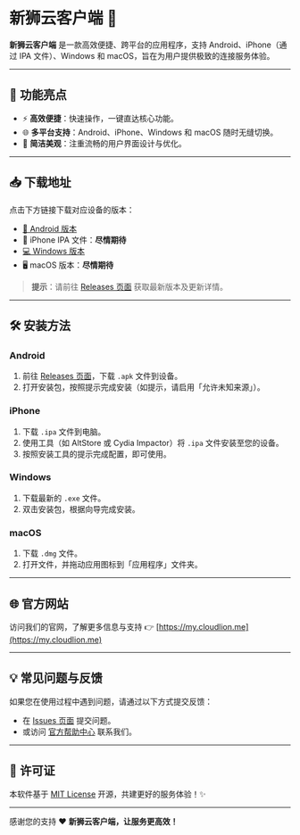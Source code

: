# 新狮云客户端 🚀

**新狮云客户端** 是一款高效便捷、跨平台的应用程序，支持 Android、iPhone（通过 IPA 文件）、Windows 和 macOS，旨在为用户提供极致的连接服务体验。

---

## 🌟 功能亮点

- ⚡ **高效便捷**：快速操作，一键直达核心功能。
- 🌐 **多平台支持**：Android、iPhone、Windows 和 macOS 随时无缝切换。
- 🎨 **简洁美观**：注重流畅的用户界面设计与优化。

---

## 📥 下载地址

点击下方链接下载对应设备的版本：

- [📱 Android 版本](https://github.com/cloudlion-me/cloudlion/releases)
- 🍎 iPhone IPA 文件：**尽情期待**
- [💻 Windows 版本](https://github.com/cloudlion-me/cloudlion/releases)
- 🖥️ macOS 版本：**尽情期待**

> **提示**：请前往 [Releases 页面](https://github.com/cloudlion-me/cloudlion/releases) 获取最新版本及更新详情。

---

## 🛠️ 安装方法

### Android
1. 前往 [Releases 页面](https://github.com/cloudlion-me/cloudlion/releases)，下载 `.apk` 文件到设备。
2. 打开安装包，按照提示完成安装（如提示，请启用「允许未知来源」）。

### iPhone
1. 下载 `.ipa` 文件到电脑。
2. 使用工具（如 AltStore 或 Cydia Impactor）将 `.ipa` 文件安装至您的设备。
3. 按照安装工具的提示完成配置，即可使用。

### Windows
1. 下载最新的 `.exe` 文件。
2. 双击安装包，根据向导完成安装。

### macOS
1. 下载 `.dmg` 文件。
2. 打开文件，并拖动应用图标到「应用程序」文件夹。

---

## 🌐 官方网站

访问我们的官网，了解更多信息与支持 👉 [https://my.cloudlion.me](https://my.cloudlion.me)

---

## 💡 常见问题与反馈

如果您在使用过程中遇到问题，请通过以下方式提交反馈：

- 在 [Issues 页面](https://github.com/cloudlion-me/cloudlion/issues) 提交问题。
- 或访问 [官方帮助中心](https://my.cloudlion.me) 联系我们。

---

## 📜 许可证

本软件基于 [MIT License](LICENSE) 开源，共建更好的服务体验！✨

---

感谢您的支持 ❤️ **新狮云客户端，让服务更高效！**
